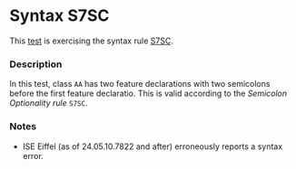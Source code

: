 # Syntax S7SC

This [test](.) is exercising the syntax rule [S7SC](../Readme.md).

### Description

In this test, class `AA` has two feature declarations with two semicolons before the first feature declaratio. This is valid according to the *Semicolon Optionality rule* `S7SC`.

### Notes

* ISE Eiffel (as of 24.05.10.7822 and after) erroneously reports a syntax error.
